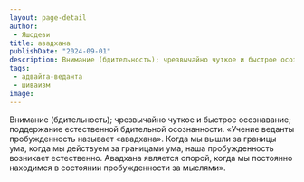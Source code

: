 ```yaml
---
layout: page-detail
author:
 - Яшодеви
title: авадхана
publishDate: "2024-09-01"
description: Внимание (бдительность); чрезвычайно чуткое и быстрое осознавание; поддержание естественной бдительной осознанности.
tags:
 - адвайта-веданта
 - шиваизм
image: 
---
```


Внимание (бдительность); чрезвычайно чуткое и быстрое осознавание; поддержание естественной бдительной осознанности.
 «Учение веданты пробужденность называет «авадхана». Когда мы вышли за границы ума, когда мы действуем за границами ума, наша пробужденность возникает естественно. Авадхана является опорой, когда мы постоянно находимся в состоянии пробужденности за мыслями».&nbsp;

